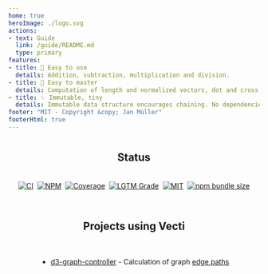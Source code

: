 ```yaml
---
home: true
heroImage: ./logo.svg
actions:
- text: Guide
  link: /guide/README.md
  type: primary
features:
- title: 🧮 Easy to use
  details: Addition, subtraction, multiplication and division.
- title: 📐 Easy to master
  details: Computation of length and normalized vectors, dot and cross product. Rotation by radians and degrees.
- title: ✨ Immutable, tiny
  details: Immutable data structure encourages chaining. No dependencies. Tiny and typed.
footer: "MIT - Copyright &copy; Jan Müller"
footerHtml: true
---
```


<div id="status" style="margin-top: 40px">
  <h2 style="text-align: center">Status</h2>
  <div id="badges" style="align-items: center; display: flex; flex-wrap: wrap; justify-content: center; gap: 0.5rem; padding: 19.2px;">
    <a href="https://github.com/DerYeger/vecti/actions/workflows/ci.yml">
      <img alt="CI" src="https://img.shields.io/github/workflow/status/DerYeger/vecti/CI?label=ci&logo=github&color=#4DC71F">
    </a>
    <a href="https://www.npmjs.com/package/vecti">
      <img alt="NPM" src="https://img.shields.io/npm/v/vecti?logo=npm">
    </a>
    <a href="https://codecov.io/gh/DerYeger/vecti">
      <img alt="Coverage" src="https://codecov.io/gh/DerYeger/vecti/branch/master/graph/badge.svg?token=p35W6u2noe">
    </a>
    <a href="https://lgtm.com/projects/g/DerYeger/vecti">
      <img alt="LGTM Grade" src="https://img.shields.io/lgtm/grade/javascript/github/DerYeger/vecti?logo=lgtm">
    </a>
    <a href="https://opensource.org/licenses/MIT">
      <img alt="MIT" src="https://img.shields.io/npm/l/vecti?color=%234DC71F">
    </a>
    <a href="https://bundlephobia.com/package/vecti">
      <img alt="npm bundle size" src="https://img.shields.io/bundlephobia/minzip/vecti">
    </a>
  </div>
</div>

<div id="projects" style="margin-top: 40px">
  <h2 style="text-align: center">Projects using Vecti</h2>
<section style="align-items: center; display: flex; flex-direction: column; padding: 19.2px;">

- [d3-graph-controller](https://github.com/DerYeger/d3-graph-controller) - Calculation of graph [edge paths](https://github.com/DerYeger/d3-graph-controller/blob/master/src/lib/paths.ts)
</section>
</div>
